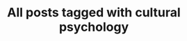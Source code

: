 ---
layout: tag
title: "All posts tagged with cultural psychology"
permalink: /weblog/tags/cultural-psychology/
taxonomy: cultural psychology
---